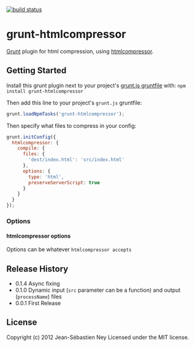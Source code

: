 [![build status](https://secure.travis-ci.org/jney/grunt-htmlcompressor.png)](http://travis-ci.org/jney/grunt-htmlcompressor)
# grunt-htmlcompressor

[Grunt][grunt] plugin for html compression, using [htmlcompressor][htmlcompressor].

## Getting Started

Install this grunt plugin next to your project's [grunt.js gruntfile][getting_started] with: `npm install grunt-htmlcompressor`

Then add this line to your project's `grunt.js` gruntfile:

```javascript
grunt.loadNpmTasks('grunt-htmlcompressor');
```

Then specify what files to compress in your config:

```javascript
grunt.initConfig({
  htmlcompressor: {
    compile: {
      files: {
        'dest/index.html': 'src/index.html'
      },
      options: {
        type: 'html',
        preserveServerScript: true
      }
    }
  }
});
```
### Options

#### htmlcompressor options

Options can be whatever `htmlcompressor accepts`

[grunt]: https://github.com/cowboy/grunt
[getting_started]: https://github.com/cowboy/grunt/blob/master/docs/getting_started.md
[htmlcompressor]: http://code.google.com/p/htmlcompressor/

## Release History
* 0.1.4 Async fixing
* 0.1.0 Dynamic input (`src` parameter can be a function) and output (`processName`) files
* 0.0.1 First Release

## License
Copyright (c) 2012 Jean-Sébastien Ney
Licensed under the MIT license.
